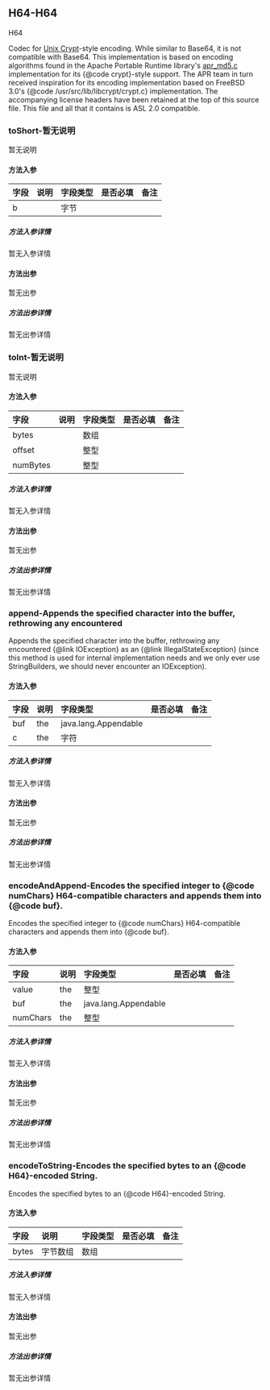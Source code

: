 ## H64-H64

H64

Codec for <a href="http://en.wikipedia.org/wiki/Crypt_(Unix)">Unix Crypt</a>-style encoding.  While similar to
Base64, it is not compatible with Base64.
This implementation is based on encoding algorithms found in the Apache Portable Runtime library's
<a href="http://svn.apache.org/viewvc/apr/apr/trunk/crypto/apr_md5.c?revision=HEAD&view=markup">apr_md5.c</a>
implementation for its {@code crypt}-style support.  The APR team in turn received inspiration for its encoding
implementation based on FreeBSD 3.0's {@code /usr/src/lib/libcrypt/crypt.c} implementation.  The
accompanying license headers have been retained at the top of this source file.
This file and all that it contains is ASL 2.0 compatible.

### toShort-暂无说明

暂无说明

#### 方法入参

| 字段 | 说明 | 字段类型 | 是否必填 | 备注 |
|:---|:---|:---|:---|:----|
| b |  | 字节 |  |  |

##### 方法入参详情

暂无入参详情

#### 方法出参

暂无出参

##### 方法出参详情

暂无出参详情

### toInt-暂无说明

暂无说明

#### 方法入参

| 字段 | 说明 | 字段类型 | 是否必填 | 备注 |
|:---|:---|:---|:---|:----|
| bytes |  | 数组 |  |  |
| offset |  | 整型 |  |  |
| numBytes |  | 整型 |  |  |

##### 方法入参详情

暂无入参详情

#### 方法出参

暂无出参

##### 方法出参详情

暂无出参详情

### append-Appends the specified character into the buffer, rethrowing any encountered

Appends the specified character into the buffer, rethrowing any encountered
{@link IOException} as an {@link IllegalStateException} (since this method is used for internal
implementation needs and we only ever use StringBuilders, we should never encounter an IOException).

#### 方法入参

| 字段 | 说明 | 字段类型 | 是否必填 | 备注 |
|:---|:---|:---|:---|:----|
| buf | the | java.lang.Appendable |  |  |
| c | the | 字符 |  |  |

##### 方法入参详情

暂无入参详情

#### 方法出参

暂无出参

##### 方法出参详情

暂无出参详情

### encodeAndAppend-Encodes the specified integer to {@code numChars} H64-compatible characters and appends them into {@code buf}.

Encodes the specified integer to {@code numChars} H64-compatible characters and appends them into {@code buf}.

#### 方法入参

| 字段 | 说明 | 字段类型 | 是否必填 | 备注 |
|:---|:---|:---|:---|:----|
| value | the | 整型 |  |  |
| buf | the | java.lang.Appendable |  |  |
| numChars | the | 整型 |  |  |

##### 方法入参详情

暂无入参详情

#### 方法出参

暂无出参

##### 方法出参详情

暂无出参详情

### encodeToString-Encodes the specified bytes to an {@code H64}-encoded String.

Encodes the specified bytes to an {@code H64}-encoded String.

#### 方法入参

| 字段 | 说明 | 字段类型 | 是否必填 | 备注 |
|:---|:---|:---|:---|:----|
| bytes | 字节数组 | 数组 |  |  |

##### 方法入参详情

暂无入参详情

#### 方法出参

暂无出参

##### 方法出参详情

暂无出参详情




